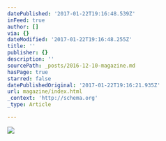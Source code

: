 ```yaml
---
datePublished: '2017-01-22T19:16:48.539Z'
inFeed: true
author: []
via: {}
dateModified: '2017-01-22T19:16:48.255Z'
title: ''
publisher: {}
description: ''
sourcePath: _posts/2016-12-10-magazine.md
hasPage: true
starred: false
datePublishedOriginal: '2017-01-22T19:16:21.935Z'
url: magazine/index.html
_context: 'http://schema.org'
_type: Article

---
```

![](https://the-grid-user-content.s3-us-west-2.amazonaws.com/426a0687-1aa1-4c2b-b396-ea647310648e.jpg)